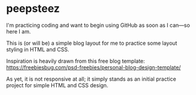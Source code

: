 # peepsteez

I'm practicing coding and want to begin using GitHub as soon as I can—so here I am.

This is (or will be) a simple blog layout for me to practice some layout styling in HTML and CSS.

Inspiration is heavily drawn from this free blog template: https://freebiesbug.com/psd-freebies/personal-blog-design-template/

As yet, it is not responsive at all; it simply stands as an initial practice project for simple HTML and CSS design.
